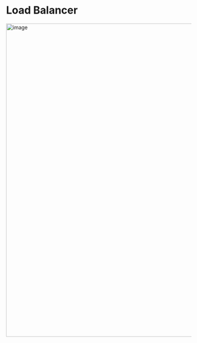 
# Load Balancer 
<img width="3319" height="849" alt="image" src="https://github.com/user-attachments/assets/a94b3a94-47ba-47f1-8853-e4c03d096eb6" />
